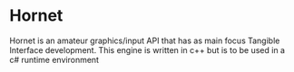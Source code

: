 # Hornet
Hornet is an amateur graphics/input API that has as main focus Tangible Interface development. This engine is written in c++ but is to be used in a c# runtime environment
